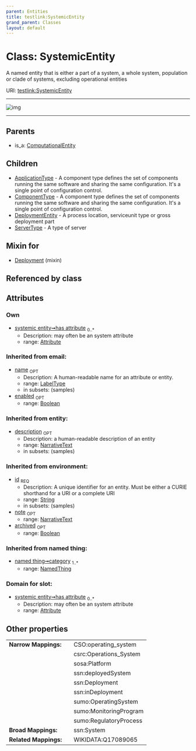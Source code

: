 ```yaml
---
parent: Entities
title: testlink:SystemicEntity
grand_parent: Classes
layout: default
---
```


# Class: SystemicEntity


A named entity that is either a part of a system, a whole system, population or clade of systems, excluding operational entities

URI: [testlink:SystemicEntity](https://w3id.org/testlink/vocab/SystemicEntity)


---

![img](http://yuml.me/diagram/nofunky;dir:TB/class/[Attribute]%3Chas%20attribute%200..%2A-++[SystemicEntity%7Cid(i):string;name(i):label_type%20%3F;enabled(i):boolean%20%3F;archived(i):boolean%20%3F;description(i):narrative_text%20%3F;note(i):narrative_text%20%3F],[Deployment]uses%20-.-%3E[SystemicEntity],[SystemicEntity]%5E-[ServerType],[SystemicEntity]%5E-[DeploymentEntity],[SystemicEntity]%5E-[ComponentType],[SystemicEntity]%5E-[ApplicationType],[ComputationalEntity]%5E-[SystemicEntity],[ServerType],[NamedThing],[DeploymentEntity],[Deployment],[ComputationalEntity],[ComponentType],[Attribute],[ApplicationType])

---


## Parents

 *  is_a: [ComputationalEntity](ComputationalEntity.md)

## Children

 * [ApplicationType](ApplicationType.md) - A component type defines the set of components running the same software and sharing the same configuration. It's a single point of configuration control.
 * [ComponentType](ComponentType.md) - A component type defines the set of components running the same software and sharing the same configuration. It's a single point of configuration control.
 * [DeploymentEntity](DeploymentEntity.md) - A process location, serviceunit type or gross deployment part
 * [ServerType](ServerType.md) - A type of server

## Mixin for

 * [Deployment](Deployment.md) (mixin) 

## Referenced by class


## Attributes


### Own

 * [systemic entity➞has attribute](systemic_entity_has_attribute.md)  <sub>0..*</sub>
    * Description: may often be an system attribute
    * range: [Attribute](Attribute.md)

### Inherited from email:

 * [name](name.md)  <sub>OPT</sub>
    * Description: A human-readable name for an attribute or entity.
    * range: [LabelType](types/LabelType.md)
    * in subsets: (samples)
 * [enabled](enabled.md)  <sub>OPT</sub>
    * range: [Boolean](types/Boolean.md)

### Inherited from entity:

 * [description](description.md)  <sub>OPT</sub>
    * Description: a human-readable description of an entity
    * range: [NarrativeText](types/NarrativeText.md)
    * in subsets: (samples)

### Inherited from environment:

 * [id](id.md)  <sub>REQ</sub>
    * Description: A unique identifier for an entity. Must be either a CURIE shorthand for a URI or a complete URI
    * range: [String](types/String.md)
    * in subsets: (samples)
 * [note](note.md)  <sub>OPT</sub>
    * range: [NarrativeText](types/NarrativeText.md)
 * [archived](archived.md)  <sub>OPT</sub>
    * range: [Boolean](types/Boolean.md)

### Inherited from named thing:

 * [named thing➞category](named_thing_category.md)  <sub>1..*</sub>
    * range: [NamedThing](NamedThing.md)

### Domain for slot:

 * [systemic entity➞has attribute](systemic_entity_has_attribute.md)  <sub>0..*</sub>
    * Description: may often be an system attribute
    * range: [Attribute](Attribute.md)

## Other properties

|  |  |  |
| --- | --- | --- |
| **Narrow Mappings:** | | CSO:operating_system |
|  | | csrc:Operations_System |
|  | | sosa:Platform |
|  | | ssn:deployedSystem |
|  | | ssn:Deployment |
|  | | ssn:inDeployment |
|  | | sumo:OperatingSystem |
|  | | sumo:MonitoringProgram |
|  | | sumo:RegulatoryProcess |
| **Broad Mappings:** | | ssn:System |
| **Related Mappings:** | | WIKIDATA:Q17089065 |


